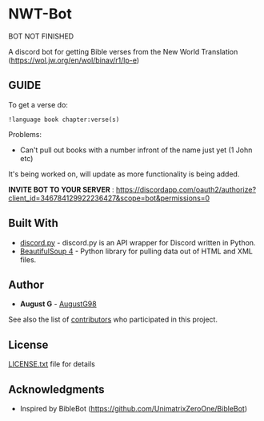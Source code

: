 # NWT-Bot

BOT NOT FINISHED 

A discord bot for getting Bible verses from the New World Translation (https://wol.jw.org/en/wol/binav/r1/lp-e)


## GUIDE
To get a verse do:

`!language book chapter:verse(s)`

Problems:

* Can't pull out books with a number infront of the name just yet (1 John etc)

It's being worked on, will update as more functionality is being added.

**INVITE BOT TO YOUR SERVER** : https://discordapp.com/oauth2/authorize?client_id=346784129922236427&scope=bot&permissions=0



## Built With

* [discord.py](https://github.com/Rapptz/discord.py) - discord.py is an API wrapper for Discord written in Python.
* [BeautifulSoup 4](https://www.crummy.com/software/BeautifulSoup/bs4/doc/) - Python library for pulling data out of HTML and XML files.

## Author


* **August G** - [AugustG98](https://github.com/AugustG98)

See also the list of [contributors](https://github.com/AugustG98/NWT-Bot/graphs/contributors) who participated in this project.


## License

[LICENSE.txt](LICENSE.txt) file for details


## Acknowledgments

* Inspired by BibleBot (https://github.com/UnimatrixZeroOne/BibleBot)

